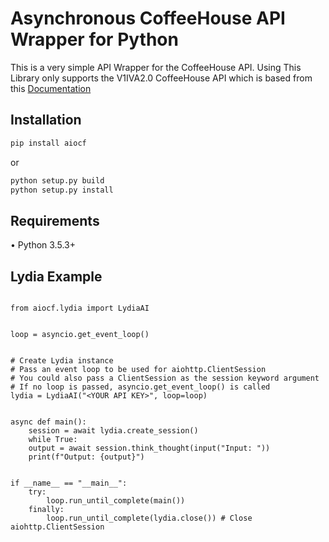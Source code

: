 # Asynchronous CoffeeHouse API Wrapper for Python

This is a very simple API Wrapper for the CoffeeHouse API. Using
This Library only supports the V1IVA2.0 CoffeeHouse API which is based from
this [Documentation](https://gist.github.com/Netkas/e8977b26f482ca40911a949df7dd286f)


## Installation
```sh
pip install aiocf
```

or
```sh
python setup.py build
python setup.py install
```

## Requirements
• Python 3.5.3+


## Lydia Example

```import asyncio
   
from aiocf.lydia import LydiaAI
   

loop = asyncio.get_event_loop()
   

# Create Lydia instance
# Pass an event loop to be used for aiohttp.ClientSession
# You could also pass a ClientSession as the session keyword argument
# If no loop is passed, asyncio.get_event_loop() is called
lydia = LydiaAI("<YOUR API KEY>", loop=loop)
   

async def main():
    session = await lydia.create_session()
    while True:
    output = await session.think_thought(input("Input: "))
    print(f"Output: {output}")
    

if __name__ == "__main__":
    try:
        loop.run_until_complete(main())
    finally:
        loop.run_until_complete(lydia.close()) # Close aiohttp.ClientSession
```
